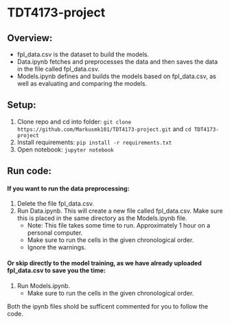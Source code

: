 # TDT4173-project

## Overview:

- fpl_data.csv is the dataset to build the models.
- Data.ipynb fetches and preprocesses the data and then saves the data in the file called fpl_data.csv.
- Models.ipynb defines and builds the models based on fpl_data.csv, as well as evaluating and comparing the models.


## Setup:

1. Clone repo and cd into folder: `git clone https://github.com/Markusmk101/TDT4173-project.git` and `cd TDT4173-project`
2. Install requirements: `pip install -r requirements.txt`
3. Open notebook: `jupyter notebook`

## Run code:

#### If you want to run the data preprocessing:
1. Delete the file fpl_data.csv.
2. Run Data.ipynb. This will create a new file called fpl_data.csv. Make sure this is placed in the same directory as the Models.ipynb file.
   - Note: This file takes some time to run. Approximately 1 hour on a personal computer. 
   - Make sure to run the cells in the given chronological order.
   - Ignore the warnings.

#### Or skip directly to the model training, as we have already uploaded fpl_data.csv to save you the time:
1. Run Models.ipynb.
   - Make sure to run the cells in the given chronological order.

Both the ipynb files shold be sufficent commented for you to follow the code. 
